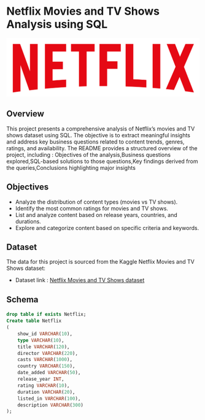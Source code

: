 # Netflix Movies and TV Shows Analysis using SQL


![Netflix logo](https://github.com/ChitraSatyaLahariPatnala/Netflix_Analysis_SQL_Project/blob/main/logo.png)

## Overview

This project presents a comprehensive analysis of Netflix’s movies and TV shows dataset using SQL. The objective is to extract meaningful insights and address key business questions related to content trends, genres, ratings, and availability. The README provides a structured overview of the project, including : Objectives of the analysis,Business questions explored,SQL-based solutions to those questions,Key findings derived from the queries,Conclusions highlighting major insights

## Objectives

- Analyze the distribution of content types (movies vs TV shows). 
- Identify the most common ratings for movies and TV shows. 
- List and analyze content based on release years, countries, and durations. 
- Explore and categorize content based on specific criteria and keywords.

## Dataset

The data for this project is sourced from the Kaggle Netflix Movies and TV Shows dataset:
- Dataset link : [Netflix Movies and TV Shows dataset](https://www.kaggle.com/datasets/shivamb/netflix-shows?resource=download)

## Schema

```sql
drop table if exists Netflix;
Create table Netflix
(
	show_id VARCHAR(10),
	type VARCHAR(10),
	title VARCHAR(120),
	director VARCHAR(220),
	casts VARCHAR(1000),
	country	VARCHAR(150),
	date_added VARCHAR(50),
	release_year INT,
	rating VARCHAR(10),
	duration VARCHAR(20),	
	listed_in VARCHAR(100),
	description VARCHAR(300)
);



  
